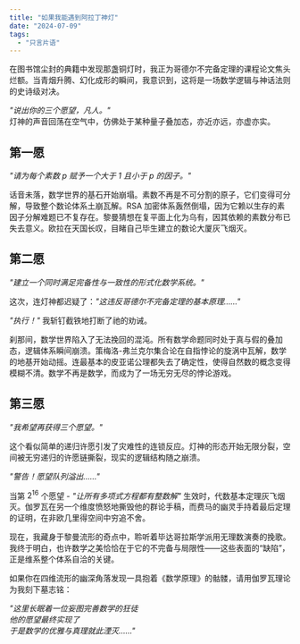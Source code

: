 ```yaml
---
title: "如果我能遇到阿拉丁神灯"
date: "2024-07-09"
tags: 
  - "只言片语"
---
```


在图书馆尘封的典籍中发现那盏铜灯时，我正为哥德尔不完备定理的课程论文焦头烂额。当青烟升腾、幻化成形的瞬间，我意识到，这将是一场数学逻辑与神话法则的史诗级对决。  

*"说出你的三个愿望，凡人。"*  
灯神的声音回荡在空气中，仿佛处于某种量子叠加态，亦近亦远，亦虚亦实。  

## 第一愿

*"请为每个素数 p 赋予一个大于 1 且小于 p 的因子。"*  

话音未落，数学世界的基石开始崩塌。素数不再是不可分割的原子，它们变得可分解，导致整个数论体系土崩瓦解。RSA 加密体系轰然倒塌，因为它赖以生存的素因子分解难题已不复存在。黎曼猜想在复平面上化为乌有，因其依赖的素数分布已失去意义。欧拉在天国长叹，目睹自己毕生建立的数论大厦灰飞烟灭。  

## 第二愿  

*"建立一个同时满足完备性与一致性的形式化数学系统。"*  

这次，连灯神都迟疑了：*"这违反哥德尔不完备定理的基本原理……"*  

*"执行！"* 我斩钉截铁地打断了祂的劝诫。  

刹那间，数学世界陷入了无法挽回的混沌。所有数学命题同时处于真与假的叠加态，逻辑体系瞬间崩溃。策梅洛-弗兰克尔集合论在自指悖论的旋涡中瓦解，数学的地基开始动摇。连最基本的皮亚诺公理都失去了确定性，使得自然数的概念变得模糊不清。数学不再是数学，而成为了一场无穷无尽的悖论游戏。  

## 第三愿

*"我希望再获得三个愿望。"*  

这个看似简单的递归许愿引发了灾难性的连锁反应。灯神的形态开始无限分裂，空间被无穷递归的许愿链撕裂，现实的逻辑结构随之崩溃。  

*"警告！愿望队列溢出……"*  

当第 $2^{16}$ 个愿望 - *"让所有多项式方程都有整数解"* 生效时，代数基本定理灰飞烟灭。伽罗瓦在另一个维度愤怒地撕毁他的群论手稿，而费马的幽灵手持着最后定理的证明，在非欧几里得空间中穷追不舍。  

现在，我藏身于黎曼流形的奇点中，聆听着毕达哥拉斯学派用无理数演奏的挽歌。我终于明白，也许数学之美恰恰在于它的不完备与局限性——这些表面的“缺陷”，正是维系整个体系自洽的关键。  

如果你在四维流形的幽深角落发现一具抱着《数学原理》的骷髅，请用伽罗瓦理论为我刻下墓志铭：  

*"这里长眠着一位妄图完善数学的狂徒*  
*他的愿望最终实现了*  
*于是数学的优雅与真理就此湮灭……"*
